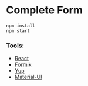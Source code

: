 # Complete Form

```
npm install
npm start
```

### Tools:

- [React](https://reactjs.org/)
- [Formik](https://formik.org/)
- [Yup](https://www.npmjs.com/package/yup?activeTab=readme)
- [Material-UI](https://material-ui.com/)
